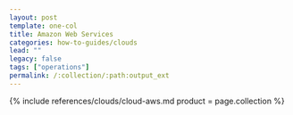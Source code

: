 ```yaml
---
layout: post
template: one-col
title: Amazon Web Services
categories: how-to-guides/clouds
lead: ""
legacy: false
tags: ["operations"]
permalink: /:collection/:path:output_ext
---
```



{% include references/clouds/cloud-aws.md  product = page.collection %}
